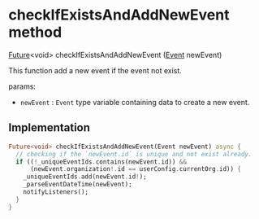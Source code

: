 


# checkIfExistsAndAddNewEvent method








[Future](https://api.flutter.dev/flutter/dart-async/Future-class.html)&lt;void> checkIfExistsAndAddNewEvent
([Event](../../models_events_event_model/Event-class.md) newEvent)





<p>This function add a new event if the event not exist.</p>
<p>params:</p>
<ul>
<li><code>newEvent</code> : <code>Event</code> type variable containing data to create a new event.</li>
</ul>



## Implementation

```dart
Future<void> checkIfExistsAndAddNewEvent(Event newEvent) async {
  // checking if the `newEvent.id` is unique and not exist already.
  if ((!_uniqueEventIds.contains(newEvent.id)) &&
      (newEvent.organization!.id == userConfig.currentOrg.id)) {
    _uniqueEventIds.add(newEvent.id!);
    _parseEventDateTime(newEvent);
    notifyListeners();
  }
}
```







